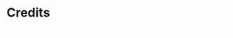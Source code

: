
# Credits

<div class="scrolling-text">
   <b><span style="color:#7ECCB9;">Caroline Carlsson</span></b> 
  <b><span style="color:black;">Nelly Hayek</span></b> 
  <b><span style="color:#7ECCB9;">Alessandro Pierattini</span></b> 
  <b><span style="color:black;">Paola Fontana</span></b> 
  <b><span style="color:#7ECCB9;">Serena Meneghello</span></b> 
  <b><span style="color:black;">Paola Negro</span></b> 
  <b><span style="color:#7ECCB9;">Laura Rognone</span></b> 
  <b><span style="color:black;">Marina Castan</span></b> 
  <b><span style="color:#7ECCB9;">Laura Cleries</span></b> 
  <b><span style="color:black;">Cristina Gonzalez</span></b> 
  <b><span style="color:#7ECCB9;">Daniela Betancourth</span></b> 
  <b><span style="color:black;">Bruna Goveia</span></b> 
  <b><span style="color:#7ECCB9;">Marco Mossinkoff</span></b> 
  <b><span style="color:black;">Troy Nachtigall</span></b> 
  <b><span style="color:#7ECCB9;">Gwen Parry</span></b> 
  <b><span style="color:black;">Merunisha Moonilal</span></b> 
  <b><span style="color:#7ECCB9;">Guillem Camprodon-Pujol</span></b> 
  <b><span style="color:black;">Federica Ciccone</span></b> 
  <b><span style="color:#7ECCB9;">Petra Garajova</span></b> 
  <b><span style="color:black;">Anastasia Pistofidou</span></b> 
  <b><span style="color:#7ECCB9;">Marion Real</span></b> 
  <b><span style="color:black;">David García Uslé</span></b> 
  <b><span style="color:#7ECCB9;">Lidia Morcillo</span></b> 
  <b><span style="color:black;">Clara N Solé</span></b> 
  <b><span style="color:#7ECCB9;">Ellen Albers</span></b> 
  <b><span style="color:black;">Helen Milne</span></b> 
  <b><span style="color:#7ECCB9;">Anouk Van der El</span></b> 
  <b><span style="color:black;">Giulia Francioni</span></b> 
  <b><span style="color:#7ECCB9;">Alberto Giachetti</span></b> 
  <b><span style="color:black;">Enrico Venturini Degli Esposti</span></b> 
  <b><span style="color:#7ECCB9;">Ingrid Grankvist</span></b> 
  <b><span style="color:black;">Henrik Grönberg</span></b> 
  <b><span style="color:#7ECCB9;">Margareta Jonsö</span></b> 
  <b><span style="color:black;">Christian Lundell</span></b> 
  <b><span style="color:#7ECCB9;">Kerstin Syrén</span></b> 
  <b><span style="color:black;">Alice Grahn</span></b> 
  <b><span style="color:#7ECCB9;">Oscar Tomico</span></b> 
  <b><span style="color:black;">Ineke Siersema</span></b> 
  <b><span style="color:#7ECCB9;">Bambo Adebiyi</span></b> 
  <b><span style="color:black;">Subhashree Choudhury</span></b> 
  <b><span style="color:#7ECCB9;">Natsuki Hibi</span></b> 
  <b><span style="color:black;">Dilara Tuzcuoğlu</span></b> 
  <b><span style="color:#7ECCB9;">Gaspard Bos</span></b> 
  <b><span style="color:black;">Arianna Calcaterra</span></b> 
  <b><span style="color:#7ECCB9;">Alphonce Auren</span></b> 
  <b><span style="color:black;">Ayodeji Osoba</span></b> 
  <b><span style="color:#7ECCB9;">Vedaste Niyonsaba</span></b> 
  <b><span style="color:black;">Pegah Eslamieh</span></b> 
  <b><span style="color:#7ECCB9;">Sahar Shirazi</span></b> 
  <b><span style="color:black;">Bruna Goveia da Rocha</span></b> 
  <b><span style="color:#7ECCB9;">Tejaswini Nagesh</span></b> 
  <b><span style="color:black;">Afsaneh Alamdar</span></b> 
  <b><span style="color:#7ECCB9;">Abdul Mubarik Sumani</span></b> 
  <b><span style="color:black;">Patience Musemakweri</span></b> 
  <b><span style="color:#7ECCB9;">Francesco Sollitto</span></b> 
  <b><span style="color:black;">Ellis Droog</span></b> 

</div>

<style>
.scrolling-text {
    white-space: nowrap;
    overflow: hidden;
    display: block;
    width: 100%;
}

.scrolling-text span {
    display: inline-block;
    padding-left: 100%;
    animation: scroll-left 100s linear infinite;
}

@keyframes scroll-left {
    from { transform: translateX(0%); }
    to { transform: translateX(-100%); }
}
</style>

